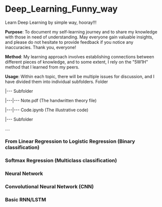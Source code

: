# Deep_Learning_Funny_way
Learn Deep Learning by simple way, hooray!!!

**Purpose**: To document my self-learning journey and to share my knowledge with those in need of understanding. May everyone gain valuable insights, and please do not hesitate to provide feedback if you notice any inaccuracies. Thank you, everyone! 

**Method**: My learning approach involves establishing connections between different pieces of knowledge, and to some extent, I rely on the "5W1H" method that I learned from my peers.

**Usage**: Within each topic, there will be multiple issues for discussion, and I have divided them into individual subfolders.
Folder

|--- Subfolder

|---|--- Note.pdf (The handwritten theory file)

|---|--- Code.ipynb (The illustrative code) 

|--- Subfolder

....

### From Linear Regression to Logistic Regression (Binary classification)
### Softmax Regression (Multiclass classification)
### Neural Network
### Convolutional Neural Network (CNN)
### Basic RNN/LSTM
